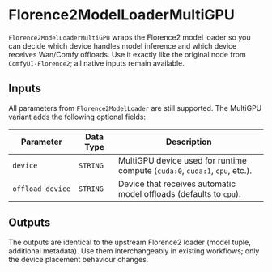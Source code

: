 # Florence2ModelLoaderMultiGPU

`Florence2ModelLoaderMultiGPU` wraps the Florence2 model loader so you can decide which device handles model inference and which device receives Wan/Comfy offloads. Use it exactly like the original node from `ComfyUI-Florence2`; all native inputs remain available.

## Inputs

All parameters from `Florence2ModelLoader` are still supported. The MultiGPU variant adds the following optional fields:

| Parameter | Data Type | Description |
| --- | --- | --- |
| `device` | `STRING` | MultiGPU device used for runtime compute (`cuda:0`, `cuda:1`, `cpu`, etc.). |
| `offload_device` | `STRING` | Device that receives automatic model offloads (defaults to `cpu`). |

## Outputs

The outputs are identical to the upstream Florence2 loader (model tuple, additional metadata). Use them interchangeably in existing workflows; only the device placement behaviour changes.
